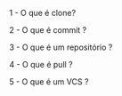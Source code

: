 1 - O que é clone?

2 - O que é commit ?

3 - O que é um repositório ?

4 - O que é pull ?

5 - O que é um VCS ?

